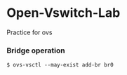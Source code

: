 # Open-Vswitch-Lab
Practice for ovs

### Bridge operation

```
$ ovs-vsctl --may-exist add-br br0
```
